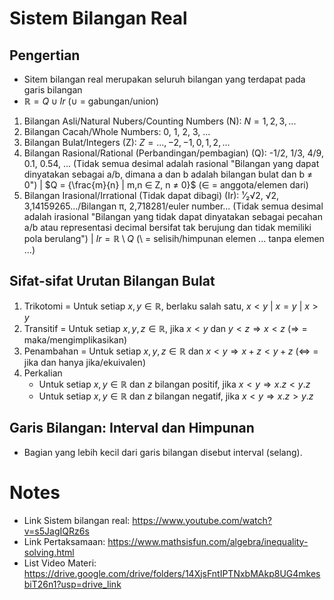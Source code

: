 # Sistem Bilangan Real
## Pengertian
- Sitem bilangan real merupakan seluruh bilangan yang terdapat pada garis bilangan
- $ℝ = Q ∪ Ir$ (∪ = gabungan/union)
1. Bilangan Asli/Natural Nubers/Counting Numbers (N): $N = {1, 2, 3,...}$
2. Bilangan Cacah/Whole Numbers: 0, 1, 2, 3, ...
3. Bilangan Bulat/Integers (Z): $Z = {...,-2,-1, 0, 1, 2,...}$ 
4. Bilangan Rasional/Rational (Perbandingan/pembagian) (Q): -1/2, 1/3, 4/9, 0.1, 0.54, ... (Tidak semua desimal adalah rasional "Bilangan yang dapat dinyatakan sebagai a/b, dimana a dan b adalah bilangan bulat dan b ≠ 0") | $Q = {\frac{m}{n} | m,n ∈ Z, n ≠ 0}$ (∈ = anggota/elemen dari)
5. Bilangan Irasional/Irrational (Tidak dapat dibagi) (Ir): ¹⁄₂√2, √2,  3,14159265.../Bilangan π, 2,718281/euler number... (Tidak semua desimal adalah irasional "Bilangan yang tidak dapat dinyatakan sebagai pecahan a/b atau representasi decimal bersifat tak berujung dan tidak memiliki pola berulang") | $Ir = ℝ \setminus Q$ ($\setminus$ = selisih/himpunan elemen ... tanpa elemen ...)
## Sifat-sifat Urutan Bilangan Bulat
1. Trikotomi = Untuk setiap $x, y ∈ ℝ$, berlaku salah satu, $x < y$ | $x = y$ | $x > y$
2. Transitif = Untuk setiap $x, y, z ∈ ℝ$, jika $x < y$ dan $y < z ⇒ x < z$ (⇒ = maka/mengimplikasikan)
3. Penambahan = Untuk setiap $x, y, z ∈ ℝ$ dan $x < y ⇒ x + z < y + z$ (⇔ = jika dan hanya jika/ekuivalen)
4. Perkalian
   - Untuk setiap $x, y ∈ ℝ$ dan $z$ bilangan positif, jika $x < y ⇒ x.z < y.z$
   - Untuk setiap $x, y ∈ ℝ$ dan $z$ bilangan negatif, jika $x < y ⇒ x.z > y.z$
## Garis Bilangan: Interval dan Himpunan
- Bagian yang lebih kecil dari garis bilangan disebut interval (selang).
# Notes
- Link Sistem bilangan real: https://www.youtube.com/watch?v=s5JagIQRz6s
- Link Pertaksamaan: https://www.mathsisfun.com/algebra/inequality-solving.html
- List Video Materi: https://drive.google.com/drive/folders/14XjsFntIPTNxbMAkp8UG4mkesbiT26n1?usp=drive_link
